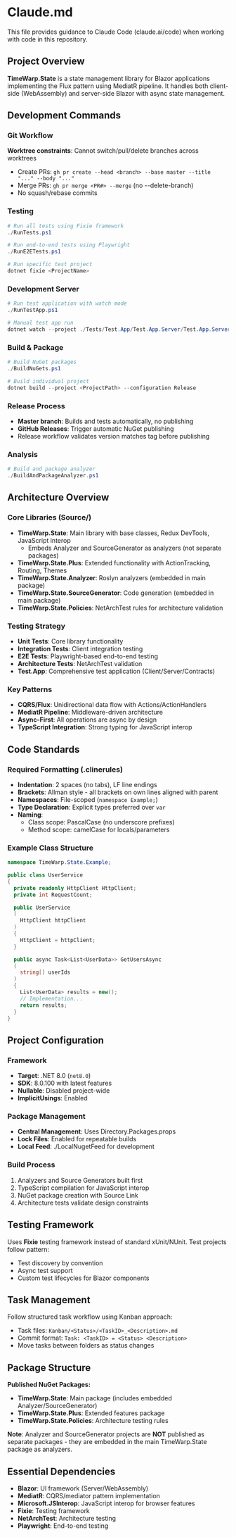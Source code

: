 # Claude.md

This file provides guidance to Claude Code (claude.ai/code) when working with code in this repository.

## Project Overview

**TimeWarp.State** is a state management library for Blazor applications implementing the Flux pattern using MediatR pipeline. It handles both client-side (WebAssembly) and server-side Blazor with async state management.

## Development Commands

### Git Workflow
**Worktree constraints**: Cannot switch/pull/delete branches across worktrees
- Create PRs: `gh pr create --head <branch> --base master --title "..." --body "..."`
- Merge PRs: `gh pr merge <PR#> --merge` (no --delete-branch)
- No squash/rebase commits

### Testing
```powershell
# Run all tests using Fixie framework
./RunTests.ps1

# Run end-to-end tests using Playwright
./RunE2ETests.ps1

# Run specific test project
dotnet fixie <ProjectName>
```

### Development Server
```powershell
# Run test application with watch mode
./RunTestApp.ps1

# Manual test app run
dotnet watch --project ./Tests/Test.App/Test.App.Server/Test.App.Server.csproj
```

### Build & Package
```powershell
# Build NuGet packages
./BuildNuGets.ps1

# Build individual project
dotnet build --project <ProjectPath> --configuration Release
```

### Release Process
- **Master branch**: Builds and tests automatically, no publishing
- **GitHub Releases**: Trigger automatic NuGet publishing
- Release workflow validates version matches tag before publishing

### Analysis
```powershell
# Build and package analyzer
./BuildAndPackageAnalyzer.ps1
```

## Architecture Overview

### Core Libraries (Source/)
- **TimeWarp.State**: Main library with base classes, Redux DevTools, JavaScript interop
  - Embeds Analyzer and SourceGenerator as analyzers (not separate packages)
- **TimeWarp.State.Plus**: Extended functionality with ActionTracking, Routing, Themes
- **TimeWarp.State.Analyzer**: Roslyn analyzers (embedded in main package)
- **TimeWarp.State.SourceGenerator**: Code generation (embedded in main package)
- **TimeWarp.State.Policies**: NetArchTest rules for architecture validation

### Testing Strategy
- **Unit Tests**: Core library functionality
- **Integration Tests**: Client integration testing
- **E2E Tests**: Playwright-based end-to-end testing
- **Architecture Tests**: NetArchTest validation
- **Test.App**: Comprehensive test application (Client/Server/Contracts)

### Key Patterns
- **CQRS/Flux**: Unidirectional data flow with Actions/ActionHandlers
- **MediatR Pipeline**: Middleware-driven architecture
- **Async-First**: All operations are async by design
- **TypeScript Integration**: Strong typing for JavaScript interop

## Code Standards

### Required Formatting (.clinerules)
- **Indentation**: 2 spaces (no tabs), LF line endings
- **Brackets**: Allman style - all brackets on own lines aligned with parent
- **Namespaces**: File-scoped (`namespace Example;`)
- **Type Declaration**: Explicit types preferred over `var`
- **Naming**: 
  - Class scope: PascalCase (no underscore prefixes)
  - Method scope: camelCase for locals/parameters

### Example Class Structure
```csharp
namespace TimeWarp.State.Example;

public class UserService
{
  private readonly HttpClient HttpClient;
  private int RequestCount;

  public UserService
  (
    HttpClient httpClient
  )
  {
    HttpClient = httpClient;
  }

  public async Task<List<UserData>> GetUsersAsync
  (
    string[] userIds
  )
  {
    List<UserData> results = new();
    // Implementation...
    return results;
  }
}
```

## Project Configuration

### Framework
- **Target**: .NET 8.0 (`net8.0`)
- **SDK**: 8.0.100 with latest features
- **Nullable**: Disabled project-wide
- **ImplicitUsings**: Enabled

### Package Management
- **Central Management**: Uses Directory.Packages.props
- **Lock Files**: Enabled for repeatable builds
- **Local Feed**: ./LocalNugetFeed for development

### Build Process
1. Analyzers and Source Generators built first
2. TypeScript compilation for JavaScript interop
3. NuGet package creation with Source Link
4. Architecture tests validate design constraints

## Testing Framework

Uses **Fixie** testing framework instead of standard xUnit/NUnit. Test projects follow pattern:
- Test discovery by convention
- Async test support
- Custom test lifecycles for Blazor components

## Task Management

Follow structured task workflow using Kanban approach:
- Task files: `Kanban/<Status>/<TaskID>_<Description>.md`
- Commit format: `Task: <TaskID> = <Status> <Description>`
- Move tasks between folders as status changes

## Package Structure

**Published NuGet Packages:**
- **TimeWarp.State**: Main package (includes embedded Analyzer/SourceGenerator)
- **TimeWarp.State.Plus**: Extended features package
- **TimeWarp.State.Policies**: Architecture testing rules

**Note**: Analyzer and SourceGenerator projects are **NOT** published as separate packages - they are embedded in the main TimeWarp.State package as analyzers.

## Essential Dependencies

- **Blazor**: UI framework (Server/WebAssembly)
- **MediatR**: CQRS/mediator pattern implementation
- **Microsoft.JSInterop**: JavaScript interop for browser features
- **Fixie**: Testing framework
- **NetArchTest**: Architecture testing
- **Playwright**: End-to-end testing
